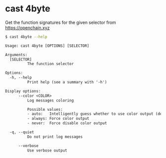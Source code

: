 # cast 4byte

Get the function signatures for the given selector from https://openchain.xyz

```bash
$ cast 4byte --help
```

```txt
Usage: cast 4byte [OPTIONS] [SELECTOR]

Arguments:
  [SELECTOR]
          The function selector

Options:
  -h, --help
          Print help (see a summary with '-h')

Display options:
      --color <COLOR>
          Log messages coloring

          Possible values:
          - auto:   Intelligently guess whether to use color output (default)
          - always: Force color output
          - never:  Force disable color output

  -q, --quiet
          Do not print log messages

      --verbose
          Use verbose output
```